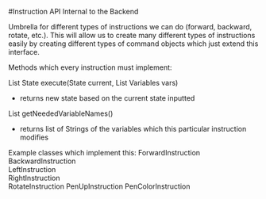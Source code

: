 #Instruction API
Internal to the Backend

Umbrella  for different types of instructions we can do (forward, backward, 
rotate, etc.). This will allow us to create many different types of instructions
easily by creating different types of command objects which just extend this
interface.  

Methods which every instruction must implement: 

List State execute(State current, List Variables vars) 
* returns new state based on the current state inputted 

List<State> getNeededVariableNames()          
* returns list of Strings of the variables which this 
particular instruction modifies 

Example classes which implement this:
ForwardInstruction
BackwardInstruction  
LeftInstruction  
RightInstruction  
RotateInstruction 
PenUpInstruction 
PenColorInstruction 